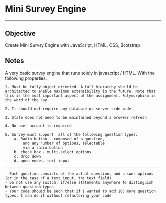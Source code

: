 # Mini Survey Engine
---------------


## Objective

Create Mini Survey Engine with JavaScript, HTML, CSS, Bootstrap

## Notes

A very basic survey engine that runs solely in javascript / HTML. With the following properties:

	1. Must be fully object oriented. A full hierarchy should be architected to enable maximum extensibility in the future. Note that this is the most important aspect of the assignment. Polymorphism is the word of the day.
	
	2. It should not require any database or server side code.
	
	3. State does not need to be maintained beyond a browser refresh
	
	4. No user account is required
	
	5. Survey must support  all of the following question types:
		a. Radio button - composed of a question, 
			and any number of options, selectable 
			via a radio button
		b. check box - multi-select options
		c. drop down
		d. open-ended. text input
--------
		
	- Each question consists of the actual question, and answer options (or in the case of a text input, the text field)
	- Do not use any switch, if/else statements anywhere to distinguish between question types
	- Your code should be such that if I wanted to add 100 more question types, I can do it without refactoring your code
